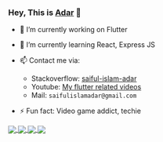### Hey, This is [Adar](http://theadar.xyz) 👋

- 🔭 I’m currently working on Flutter
- 🌱 I’m currently learning React, Express JS
- 📫 Contact me via:
  - Stackoverflow: [saiful-islam-adar](https://stackoverflow.com/users/4158349/saiful-islam-adar)
  - Youtube: [My flutter related videos](https://www.youtube.com/watch?v=p97wuh1J6Fc&list=PLSzAduAyNr2VcGPTWgZ2xkQt18EQOFb-f)
  - Mail: `saifulislamadar@gmail.com`

- ⚡ Fun fact: Video game addict, techie






<a href="https://github.com/adar2378?tab=repositories">
  <img align="center" src="https://github-readme-stats.anuraghazra1.vercel.app/api/top-langs/?username=adar2378&theme=light&hide_langs_below=0&title_color=000" />
</a>

<a href="https://github.com/adar2378">
  <img align="center" src="https://github-readme-stats.anuraghazra1.vercel.app/api?username=adar2378&show_icons=false&theme=light&line_height=40&title_color=7221ff&count_private=true"
</a>

<a href="https://github.com/adar2378/pin_code_fields">
  <img align="center" src="https://github-readme-stats.anuraghazra1.vercel.app/api/pin/?username=adar2378&repo=pin_code_fields&theme=light&title_color=0084ff" />
</a>

<a href="https://github.com/adar2378/draggable_widget">
  <img align="center" src="https://github-readme-stats.anuraghazra1.vercel.app/api/pin/?username=adar2378&repo=draggable_widget&theme=light&title_color=0084ff" />
</a>
